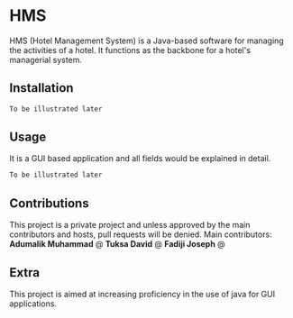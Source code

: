 # HMS
HMS (Hotel Management System) is a Java-based software for managing the activities of a hotel. It functions as the backbone for a hotel's managerial system.

## Installation

```bash
To be illustrated later
```

## Usage
It is a GUI based application and all fields would be explained in detail.

```bash
To be illustrated later
```

## Contributions
This project is a private project and unless approved by the main contributors and hosts, pull requests will be denied.
Main contributors:
**Adumalik Muhammad** @
**Tuksa David** @
**Fadiji Joseph** @

## Extra
This project is aimed at increasing proficiency in the use of java for GUI applications.
